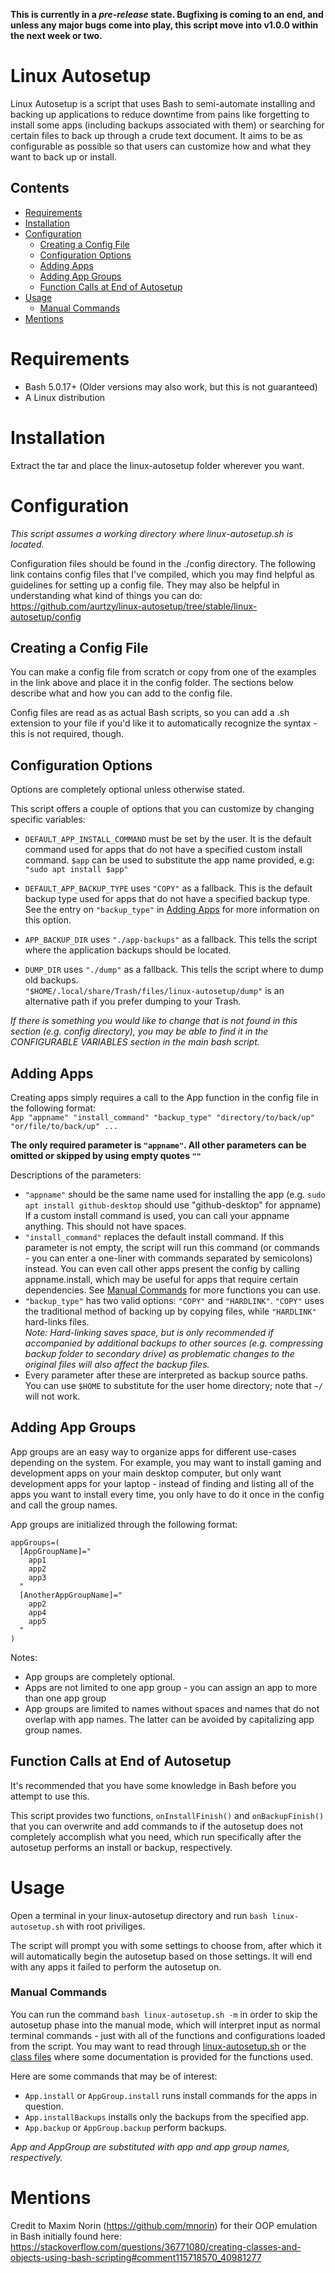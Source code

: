 **This is currently in a *pre-release* state. Bugfixing is coming to an end, and unless any major bugs come into play, this script move into v1.0.0 within the next week or two.**
# Linux Autosetup
Linux Autosetup is a script that uses Bash to semi-automate installing and backing up applications to reduce downtime from pains like forgetting to install some apps (including backups associated with them) or searching for certain files to back up through a crude text document. It aims to be as configurable as possible so that users can customize how and what they want to back up or install.  

## Contents  
- [Requirements](#requirements)  
- [Installation](#installation)  
- [Configuration](#configuration)  
  - [Creating a Config File](#creating-a-config-file)  
  - [Configuration Options](#configuration-options)  
  - [Adding Apps](#adding-apps)  
  - [Adding App Groups](#adding-app-groups)  
  - [Function Calls at End of Autosetup](#function-calls-at-end-of-autosetup)
- [Usage](#usage)  
  - [Manual Commands](#manual-commands)
- [Mentions](#mentions)  

# Requirements
- Bash 5.0.17+ (Older versions may also work, but this is not guaranteed)
- A Linux distribution

# Installation
Extract the tar and place the linux-autosetup folder wherever you want.  

# Configuration
*This script assumes a working directory where linux-autosetup.sh is located.*  

Configuration files should be found in the ./config directory. The following link contains config files that I've compiled, which you may find helpful as guidelines for setting up a config file. They may also be helpful in understanding what kind of things you can do:  
https://github.com/aurtzy/linux-autosetup/tree/stable/linux-autosetup/config  

## Creating a Config File  
You can make a config file from scratch or copy from one of the examples in the link above and place it in the config folder. The sections below describe what and how you can add to the config file.  

Config files are read as as actual Bash scripts, so you can add a .sh extension to your file if you'd like it to automatically recognize the syntax - this is not required, though.  

## Configuration Options  
Options are completely optional unless otherwise stated.  

This script offers a couple of options that you can customize by changing specific variables:  

- ```DEFAULT_APP_INSTALL_COMMAND``` must be set by the user. It is the default command used for apps that do not have a specified custom install command. ```$app``` can be used to substitute the app name provided, e.g: ```"sudo apt install $app"```  

- ```DEFAULT_APP_BACKUP_TYPE``` uses ```"COPY"``` as a fallback. This is the default backup type used for apps that do not have a specified backup type. See the entry on ```"backup_type"``` in [Adding Apps](#adding-apps) for more information on this option.  

- ```APP_BACKUP_DIR``` uses ```"./app-backups"``` as a fallback. This tells the script where the application backups should be located.  

- ```DUMP_DIR``` uses ```"./dump"``` as a fallback. This tells the script where to dump old backups.  
```"$HOME/.local/share/Trash/files/linux-autosetup/dump"``` is an alternative path if you prefer dumping to your Trash.

*If there is something you would like to change that is not found in this section (e.g. config directory), you may be able to find it in the CONFIGURABLE VARIABLES section in the main bash script.*  
## Adding Apps
Creating apps simply requires a call to the App function in the config file in the following format:  
```App "appname" "install_command" "backup_type" "directory/to/back/up" "or/file/to/back/up" ...```  

**The only required parameter is ```"appname"```. All other parameters can be omitted or skipped by using empty quotes ```""```**  

Descriptions of the parameters:  

- ```"appname"``` should be the same name used for installing the app (e.g. ```sudo apt install github-desktop``` should use "github-desktop" for appname)  
If a custom install command is used, you can call your appname anything. This should not have spaces.  
- ```"install_command"``` replaces the default install command. If this parameter is not empty, the script will run this command (or commands - you can enter a one-liner with commands separated by semicolons) instead. You can even call other apps present the config by calling appname.install, which may be useful for apps that require certain dependencies. See [Manual Commands](#manual-commands) for more functions you can use.  
- ```"backup_type"``` has two valid options: ```"COPY"``` and ```"HARDLINK"```. ```"COPY"``` uses the traditional method of backing up by copying files, while ```"HARDLINK"``` hard-links files.  
*Note: Hard-linking saves space, but is only recommended if accompanied by additional backups to other sources (e.g. compressing backup folder to secondary drive) as problematic changes to the original files will also affect the backup files.*  
- Every parameter after these are interpreted as backup source paths. You can use ```$HOME``` to substitute for the user home directory; note that ```~/``` will not work.    

## Adding App Groups  
App groups are an easy way to organize apps for different use-cases depending on the system. For example, you may want to install gaming and development apps on your main desktop computer, but only want development apps for your laptop - instead of finding and listing all of the apps you want to install every time, you only have to do it once in the config and call the group names.  

App groups are initialized through the following format:
```
appGroups=(
  [AppGroupName]="
    app1
    app2
    app3
  "
  [AnotherAppGroupName]="
    app2
    app4
    app5
  "
)
```  
Notes:  
- App groups are completely optional.  
- Apps are not limited to one app group - you can assign an app to more than one app group  
- App groups are limited to names without spaces and names that do not overlap with app names. The latter can be avoided by capitalizing app group names.  

## Function Calls at End of Autosetup  
It's recommended that you have some knowledge in Bash before you attempt to use this.  

This script provides two functions, ```onInstallFinish()``` and ```onBackupFinish()``` that you can overwrite and add commands to if the autosetup does not completely accomplish what you need, which run specifically after the autosetup performs an install or backup, respectively.  

# Usage  
Open a terminal in your linux-autosetup directory and run ```bash linux-autosetup.sh``` with root priviliges.  

The script will prompt you with some settings to choose from, after which it will automatically begin the autosetup based on those settings. It will end with any apps it failed to perform the autosetup on.  

### Manual Commands  
You can run the command ```bash linux-autosetup.sh -m``` in order to skip the autosetup phase into the manual mode, which will interpret input as normal terminal commands - just with all of the functions and configurations loaded from the script. You may want to read through [linux-autosetup.sh](https://github.com/aurtzy/linux-autosetup/blob/stable/linux-autosetup/linux-autosetup.sh) or the [class files](https://github.com/aurtzy/linux-autosetup/tree/stable/linux-autosetup/classes) where some documentation is provided for the functions used.  

Here are some commands that may be of interest:  
- ```App.install``` or ```AppGroup.install``` runs install commands for the apps in question.  
- ```App.installBackups``` installs only the backups from the specified app.  
- ```App.backup``` or ```AppGroup.backup``` perform backups.  

*App and AppGroup are substituted with app and app group names, respectively.*

# Mentions
Credit to Maxim Norin (https://github.com/mnorin) for their OOP emulation in Bash initially found here: https://stackoverflow.com/questions/36771080/creating-classes-and-objects-using-bash-scripting#comment115718570_40981277
